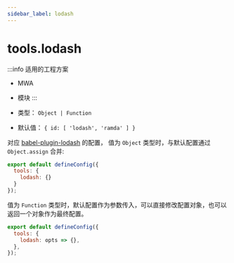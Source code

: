 ```yaml
---
sidebar_label: lodash
---
```


# tools.lodash

:::info 适用的工程方案
* MWA
* 模块
:::

* 类型： `Object | Function`
* 默认值： `{ id: [ 'lodash', 'ramda' ] }`


对应 [babel-plugin-lodash](https://github.com/lodash/babel-plugin-lodash) 的配置，
值为 `Object` 类型时，与默认配置通过 `Object.assign` 合并:


```js title="modern.config.js"
export default defineConfig({
  tools: {
    lodash: {}
  }
});
```

值为 `Function` 类型时，默认配置作为参数传入，可以直接修改配置对象，也可以返回一个对象作为最终配置。

```js title="modern.config.js"
export default defineConfig({
  tools: {
    lodash: opts => {},
  },
});
```
